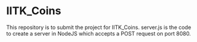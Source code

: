 # IITK_Coins
This repository is to submit the project for IITK_Coins.
server.js is the code to create a server in NodeJS which accepts a POST request on port 8080.
